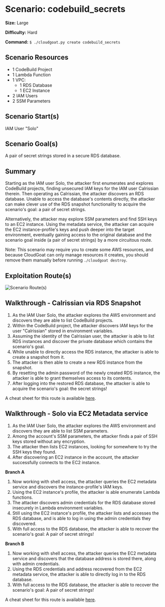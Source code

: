 # Scenario: codebuild_secrets

**Size:** Large

**Difficulty:** Hard

**Command:** `$ ./cloudgoat.py create codebuild_secrets`

## Scenario Resources

- 1 CodeBuild Project
- 1 Lambda Function
- 1 VPC:
  - 1 RDS Database
  - 1 EC2 Instance
- 2 IAM Users
- 2 SSM Parameters

## Scenario Start(s)

IAM User "Solo"

## Scenario Goal(s)

A pair of secret strings stored in a secure RDS database.

## Summary

Starting as the IAM user Solo, the attacker first enumerates and explores CodeBuild projects, finding unsecured IAM keys for the IAM user Calrissian therein. Then operating as Calrissian, the attacker discovers an RDS database. Unable to access the database's contents directly, the attacker can make clever use of the RDS snapshot functionality to acquire the scenario's goal: a pair of secret strings.

Alternatively, the attacker may explore SSM parameters and find SSH keys to an EC2 instance. Using the metadata service, the attacker can acquire the EC2 instance-profile's keys and push deeper into the target environment, eventually gaining access to the original database and the scenario goal inside (a pair of secret strings) by a more circuitous route.

Note: This scenario may require you to create some AWS resources, and because CloudGoat can only manage resources it creates, you should remove them manually before running `./cloudgoat destroy`.

## Exploitation Route(s)

![Scenario Route(s)](https://www.lucidchart.com/publicSegments/view/3580abff-ea55-4719-a368-8618f8b61370/image.png)

## Walkthrough - Calrissian via RDS Snapshot

1. As the IAM User Solo, the attacker explores the AWS environment and discovers they are able to list CodeBuild projects.
2. Within the CodeBuild project, the attacker discovers IAM keys for the user "Calrissian" stored in environment variables.
3. Assuming the identity of the Calrissian user, the attacker is able to list RDS instances and discover the private database which contains the scenario's goal.
4. While unable to directly access the RDS instance, the attacker is able to create a snapshot from it.
5. The attacker is then able to create a new RDS instance from the snapshot.
6. By resetting the admin password of the newly created RDS instance, the attacker is able to grant themselves access to its contents.
7. After logging into the restored RDS database, the attacker is able to acquire the scenario's goal: the secret strings!

A cheat sheet for this route is available [here](./cheat_sheet_calrissian.md).

## Walkthrough - Solo via EC2 Metadata service

1. As the IAM User Solo, the attacker explores the AWS environment and discovers they are able to list SSM parameters.
2. Among the account's SSM parameters, the attacker finds a pair of SSH keys stored without any encryption.
3. The attacker then lists EC2 instances, looking for somewhere to try the SSH keys they found.
4. After discovering an EC2 instance in the account, the attacker successfully connects to the EC2 instance.

**Branch A**

1. Now working with shell access, the attacker queries the EC2 metadata service and discovers the instance-profile's IAM keys.
2. Using the EC2 instance's profile, the attacker is able enumerate Lambda functions.
3. The attacker discovers admin credentials for the RDS database stored insecurely in Lambda environment variables.
4. Still using the EC2 instance's profile, the attacker lists and accesses the RDS database, and is able to log in using the admin credentials they discovered.
5. With full access to the RDS database, the attacker is able to recover the scenario's goal: A pair of secret strings!

**Branch B**

1. Now working with shell access, the attacker queries the EC2 metadata service and discovers that the database address is stored there, along with admin credentials.
2. Using the RDS credentials and address recovered from the EC2 metadata service, the attacker is able to directly log in to the RDS database.
3. With full access to the RDS database, the attacker is able to recover the scenario's goal: A pair of secret strings!

A cheat sheet for this route is available [here](./cheat_sheet_solo.md).